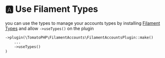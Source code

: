 # 🅰️ Use Filament Types

you can use the types to manage your accounts types by installing [Filament Types](https://github.com/tomatophp/filament-types) and allow `->useTypes()` on the plugin

```php
->plugin(\TomatoPHP\FilamentAccounts\FilamentAccountsPlugin::make()
    ...
    ->useTypes()
)
```
